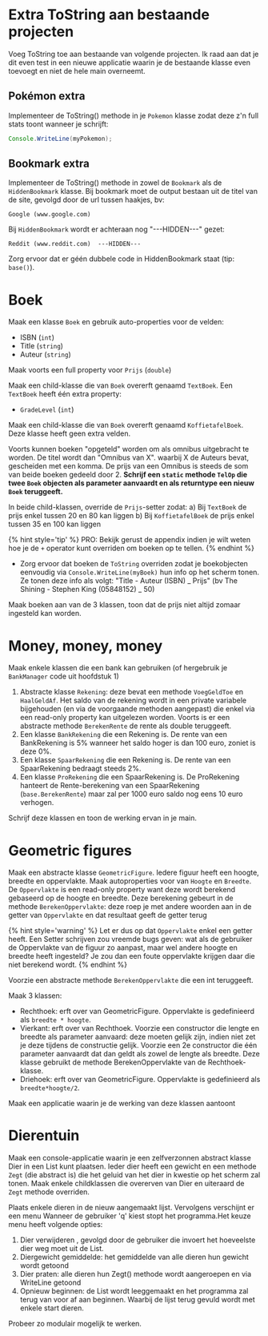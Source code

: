 # Extra ToString aan bestaande projecten
Voeg ToString toe aan bestaande van volgende projecten. Ik raad aan dat je dit even test in een nieuwe applicatie waarin je de bestaande klasse even toevoegt en niet de hele main overneemt.

## Pokémon extra

Implementeer de ToString() methode in je ``Pokemon`` klasse zodat deze z'n full stats toont wanneer je schrijft:
```java
Console.WriteLine(myPokemon);
```

## Bookmark extra

Implementeer de ToString() methode in zowel de ``Bookmark`` als de ``HiddenBookmark`` klasse. Bij bookmark moet de output bestaan uit de titel van de site, gevolgd door de url tussen haakjes, bv:

```text
Google (www.google.com)
```

Bij ``HiddenBookmark`` wordt er achteraan nog "---HIDDEN---" gezet:


```text
Reddit (www.reddit.com)  ---HIDDEN---
```

Zorg ervoor dat er géén dubbele code in HiddenBookmark staat (tip: ``base()``).


# Boek

Maak een klasse ``Boek``  en gebruik auto-properties voor de velden:

* ISBN (``int``)
* Title (``string``)
* Auteur (``string``)
 
Maak voorts een full property voor ``Prijs`` (``double``)

Maak een child-klasse die van ``Boek`` overerft genaamd ``TextBoek``. Een ``TextBoek`` heeft één extra property:

* ``GradeLevel`` (``int``)

Maak een child-klasse die van ``Boek`` overerft genaamd ``KoffietafelBoek``. Deze klasse heeft geen extra velden.

Voorts kunnen boeken "opgeteld" worden om als omnibus uitgebracht te worden. De titel wordt dan "Omnibus van X". waarbij X de Auteurs bevat, gescheiden met een komma. De prijs van een Omnibus is steeds de som van beide boeken gedeeld door 2. **Schrijf een ``static`` methode ``TelOp`` die twee ``Boek`` objecten als parameter aanvaardt en als returntype een nieuw ``Boek`` teruggeeft.** 

In beide child-klassen, override de ``Prijs``-setter zodat:
a)	Bij ``TextBoek`` de prijs enkel tussen 20 en 80 kan liggen
b)	Bij ``KoffietafelBoek`` de prijs enkel tussen 35 en 100 kan liggen

{% hint style='tip' %}
PRO:  Bekijk gerust de appendix indien je wilt weten hoe je de ``+`` operator kunt overriden om boeken op te tellen.
{% endhint %}

* Zorg ervoor dat boeken de ``ToString`` overriden zodat je boekobjecten eenvoudig via ``Console.WriteLine(myBoek)`` hun info op het scherm tonen. Ze tonen deze info als volgt: "Title - Auteur (ISBN) _ Prijs"  (bv The Shining - Stephen King (05848152) _ 50)


Maak boeken aan van de 3 klassen, toon dat de prijs niet altijd zomaar ingesteld kan worden.

# Money, money, money
Maak enkele klassen die een bank kan gebruiken (of hergebruik je ``BankManager`` code uit hoofdstuk 1)

1. Abstracte klasse ``Rekening``: deze bevat een methode ``VoegGeldToe``  en ``HaalGeldAf``. Het saldo van de rekening wordt in een private variabele bijgehouden (en via de voorgaande methoden aangepast) die enkel via een read-only property kan uitgelezen worden. Voorts is er een abstracte methode ``BerekenRente`` de rente als double teruggeeft.
2. Een klasse ``BankRekening`` die een Rekening is. De rente van een BankRekening is 5% wanneer het saldo hoger is dan 100 euro, zoniet is deze 0%. 
3. Een klasse ``SpaarRekening`` die een Rekening is. De rente van een SpaarRekening bedraagt steeds 2%.
4. Een klasse ``ProRekening`` die een SpaarRekening is. De ProRekening hanteert de Rente-berekening van een SpaarRekening (``base.BerekenRente``) maar zal per 1000 euro saldo nog eens 10 euro verhogen. 

Schrijf deze klassen en toon de werking ervan in je main.




# Geometric figures

Maak een abstracte klasse ``GeometricFigure``. Iedere figuur heeft een hoogte, breedte en oppervlakte. Maak autoproperties voor van ``Hoogte`` en ``Breedte``. De ``Oppervlakte`` is een read-only property want deze wordt berekend gebaseerd op de hoogte en breedte. Deze berekening gebeurt in de methode ``BerekenOppervlakte``: deze roep je met andere woorden aan in de getter van ``Oppervlakte`` en dat resultaat geeft de getter terug 

{% hint style='warning' %}
Let er dus op dat ``Oppervlakte`` enkel een getter heeft. Een Setter schrijven zou vreemde bugs geven: wat als de gebruiker de Oppervlakte van de figuur zo aanpast, maar wel andere hoogte en breedte heeft ingesteld? Je zou dan een foute oppervlakte krijgen daar die niet berekend wordt.
{% endhint %}

Voorzie een abstracte methode ``BerekenOppervlakte`` die een int teruggeeft.

Maak 3 klassen:

* Rechthoek: erft over van GeometricFigure. Oppervlakte is gedefinieerd als ``breedte * hoogte``.
* Vierkant: erft over van Rechthoek. Voorzie een constructor die lengte en breedte als parameter aanvaard: deze moeten gelijk zijn, indien niet zet je deze tijdens de constructie gelijk. Voorzie een 2e constructor die één parameter aanvaardt dat dan geldt als zowel de lengte als breedte. Deze klasse gebruikt de methode BerekenOppervlakte van de Rechthoek-klasse.
* Driehoek: erft over van GeometricFigure. Oppervlakte is gedefinieerd als ``breedte*hoogte/2``.

Maak een applicatie waarin je de werking van deze klassen aantoont


# Dierentuin
Maak een console-applicatie waarin je een zelfverzonnen abstract klasse Dier in een List<Dier> kunt plaatsen. Ieder dier heeft een gewicht en een methode ``Zegt`` (die abstract is) die het geluid van het dier in kwestie op het scherm zal tonen. Maak enkele childklassen die overerven van Dier en uiteraard de ``Zegt`` methode overriden.

Plaats enkele dieren in de nieuw aangemaakt lijst.
Vervolgens verschijnt er een menu Wanneer de gebruiker 'q' kiest stopt het programma.Het keuze menu heeft volgende opties:

1. Dier verwijderen , gevolgd door de gebruiker die invoert het hoeveelste dier weg moet uit de List.
2. Diergewicht gemiddelde: het gemiddelde van alle dieren hun gewicht wordt getoond
3. Dier praten: alle dieren hun Zegt() methode wordt aangeroepen en via WriteLine getoond
4. Opnieuw beginnen: de List wordt leeggemaakt en het programma zal terug van voor af aan beginnen. Waarbij de lijst terug gevuld wordt met enkele start dieren.

Probeer zo modulair mogelijk te werken.